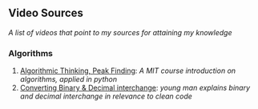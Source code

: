 ## Video Sources
_A list of videos that point to my sources for attaining my knowledge_

### Algorithms
1. [Algorithmic Thinking, Peak Finding](https://www.youtube.com/watch?v=HtSuA80QTyo&index=1&list=PLSX2U_ZE4Huk19DPn34oZlygPbsig380X): _A MIT course introduction on algorithms, applied in python_
1. [Converting Binary & Decimal interchange](https://www.youtube.com/watch?v=VLwnn1OoD9U&t=540s): _young man explains binary and decimal interchange in relevance to clean code_
